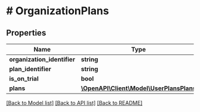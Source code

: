 # # OrganizationPlans

## Properties

Name | Type | Description | Notes
------------ | ------------- | ------------- | -------------
**organization_identifier** | **string** |  | [optional]
**plan_identifier** | **string** |  | [optional]
**is_on_trial** | **bool** |  | [optional]
**plans** | [**\OpenAPI\Client\Model\UserPlansPlans**](UserPlansPlans.md) |  | [optional]

[[Back to Model list]](../../README.md#models) [[Back to API list]](../../README.md#endpoints) [[Back to README]](../../README.md)
